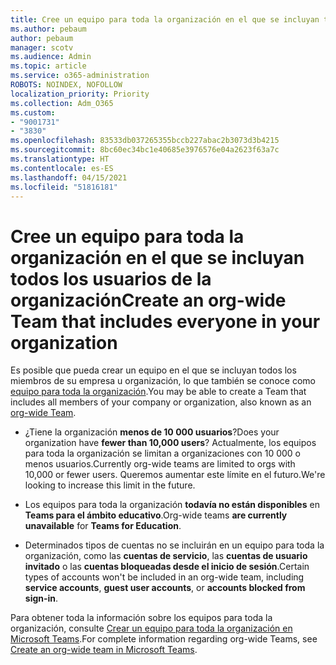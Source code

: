 ```yaml
---
title: Cree un equipo para toda la organización en el que se incluyan todos los usuarios de la organización
ms.author: pebaum
author: pebaum
manager: scotv
ms.audience: Admin
ms.topic: article
ms.service: o365-administration
ROBOTS: NOINDEX, NOFOLLOW
localization_priority: Priority
ms.collection: Adm_O365
ms.custom:
- "9001731"
- "3830"
ms.openlocfilehash: 83533db037265355bccb227abac2b3073d3b4215
ms.sourcegitcommit: 8bc60ec34bc1e40685e3976576e04a2623f63a7c
ms.translationtype: HT
ms.contentlocale: es-ES
ms.lasthandoff: 04/15/2021
ms.locfileid: "51816181"
---
```

# <a name="create-an-org-wide-team-that-includes-everyone-in-your-organization"></a><span data-ttu-id="c3164-102">Cree un equipo para toda la organización en el que se incluyan todos los usuarios de la organización</span><span class="sxs-lookup"><span data-stu-id="c3164-102">Create an org-wide Team that includes everyone in your organization</span></span>

<span data-ttu-id="c3164-103">Es posible que pueda crear un equipo en el que se incluyan todos los miembros de su empresa u organización, lo que también se conoce como [equipo para toda la organización](https://docs.microsoft.com/microsoftteams/create-an-org-wide-team).</span><span class="sxs-lookup"><span data-stu-id="c3164-103">You may be able to create a Team that includes all members of your company or organization, also known as an [org-wide Team](https://docs.microsoft.com/microsoftteams/create-an-org-wide-team).</span></span>

- <span data-ttu-id="c3164-104">¿Tiene la organización **menos de 10 000 usuarios**?</span><span class="sxs-lookup"><span data-stu-id="c3164-104">Does your organization have **fewer than 10,000 users**?</span></span> <span data-ttu-id="c3164-105">Actualmente, los equipos para toda la organización se limitan a organizaciones con 10 000 o menos usuarios.</span><span class="sxs-lookup"><span data-stu-id="c3164-105">Currently org-wide teams are limited to orgs with 10,000 or fewer users.</span></span> <span data-ttu-id="c3164-106">Queremos aumentar este límite en el futuro.</span><span class="sxs-lookup"><span data-stu-id="c3164-106">We're looking to increase this limit in the future.</span></span>

- <span data-ttu-id="c3164-107">Los equipos para toda la organización **todavía no están disponibles** en **Teams para el ámbito educativo**.</span><span class="sxs-lookup"><span data-stu-id="c3164-107">Org-wide teams **are currently unavailable** for **Teams for Education**.</span></span>

- <span data-ttu-id="c3164-108">Determinados tipos de cuentas no se incluirán en un equipo para toda la organización, como las **cuentas de servicio**, las **cuentas de usuario invitado** o las **cuentas bloqueadas desde el inicio de sesión**.</span><span class="sxs-lookup"><span data-stu-id="c3164-108">Certain types of accounts won't be included in an org-wide team, including **service accounts**, **guest user accounts**, or **accounts blocked from sign-in**.</span></span>

<span data-ttu-id="c3164-109">Para obtener toda la información sobre los equipos para toda la organización, consulte [Crear un equipo para toda la organización en Microsoft Teams](https://docs.microsoft.com/microsoftteams/create-an-org-wide-team).</span><span class="sxs-lookup"><span data-stu-id="c3164-109">For complete information regarding org-wide Teams, see [Create an org-wide team in Microsoft Teams](https://docs.microsoft.com/microsoftteams/create-an-org-wide-team).</span></span> 
